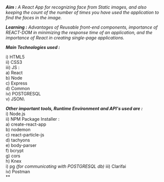 ***Aim :***   *A React App for recognizing face from Static images, and also keeping the count of the number of times you have used the application to find the faces in the image.*  

***Learning :*** *Advantages of Reusable front-end components, importance of REACT-DOM in minimizing the response time of an application, and the importance of React in creating single-page applications.* 

***Main Technologies used :***  
   
   i) HTML5\
  ii) CSS3\
 iii) JS :\
      a) React\
      b) Node\
      c) Express\
      d) Common\
  iv) POSTGRESQL\
   v) JSON\

***Other important tools, Runtime Environment and API's used are :***\
   i) Node.js\
  ii) NPM Package Installer :\
      a) create-react-app\
      b) nodemon\
      c) react-particle-js\
      d) tachyons\
      e) body-parser\
      f) bcrypt\
      g) cors\
      h) Knex\
      i) pg *(for communicating with POSTGRESQL db)*
 iii) Clarifai\
  iv) Postman\
**  